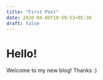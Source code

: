 ```yaml
---
title: "First Post"
date: 2020-04-06T10:59:53+05:30
draft: false
---
```


# Hello!

Welcome to my new blog!
Thanks :)
